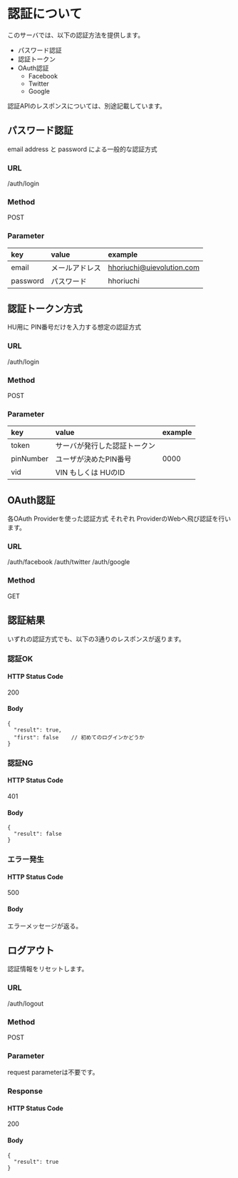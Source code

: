 # 認証について

このサーバでは、以下の認証方法を提供します。

* パスワード認証
* 認証トークン
* OAuth認証
    * Facebook
    * Twitter
    * Google

認証APIのレスポンスについては、別途記載しています。

## パスワード認証

email address と password による一般的な認証方式

### URL

/auth/login

### Method

POST

### Parameter

key | value | example
:---|:------|:-------
email | メールアドレス | hhoriuchi@uievolution.com
password | パスワード | hhoriuchi


## 認証トークン方式

HU用に PIN番号だけを入力する想定の認証方式

### URL

/auth/login

### Method

POST

### Parameter

key | value | example
:---|:------|:-------
token | サーバが発行した認証トークン |
pinNumber | ユーザが決めたPIN番号 | 0000
vid | VIN もしくは HUのID |

## OAuth認証

各OAuth Providerを使った認証方式
それぞれ ProviderのWebへ飛び認証を行います。

### URL

/auth/facebook
/auth/twitter
/auth/google

### Method

GET



## 認証結果

いずれの認証方式でも、以下の3通りのレスポンスが返ります。

### 認証OK

#### HTTP Status Code

200

#### Body

```
{
  "result": true,
  "first": false    // 初めてのログインかどうか
}
```

### 認証NG

#### HTTP Status Code

401

#### Body

```
{
  "result": false
}
```

### エラー発生

#### HTTP Status Code

500

#### Body

エラーメッセージが返る。


## ログアウト

認証情報をリセットします。

### URL

/auth/logout

### Method

POST

### Parameter

request parameterは不要です。

### Response

#### HTTP Status Code

200

#### Body

```
{
  "result": true
}
```
